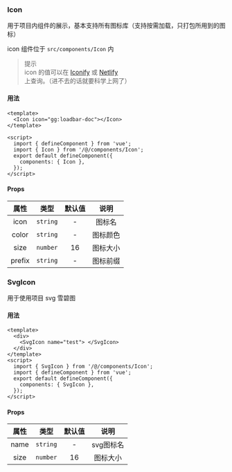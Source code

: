 ### Icon
用于项目内组件的展示，基本支持所有图标库（支持按需加载，只打包所用到的图标）

icon 组件位于 `src/components/Icon` 内

> 提示<br>
> icon 的值可以在 [Iconify](https://iconify.design/) 或 [Netlify](https://icones.netlify.app/collection/ant-design) 上查询。（进不去的话就要科学上网了）

#### 用法
```vue
<template>
  <Icon icon="gg:loadbar-doc"></Icon>
</template>

<script>
  import { defineComponent } from 'vue';
  import { Icon } from '/@/components/Icon';
  export default defineComponent({
    components: { Icon },
  });
</script>
```

#### Props

| 属性 | 类型 | 默认值 | 说明 |
| :-: | :-: | :-: | :-: |
| icon | `string` | - | 图标名 |
| color | `string` | - | 图标颜色 |
| size | `number` | 16 | 图标大小 |
| prefix | `string` | - | 图标前缀 |

### SvgIcon
用于使用项目 svg 雪碧图

#### 用法
```vue
<template>
  <div>
    <SvgIcon name="test"> </SvgIcon>
  </div>
</template>
<script>
  import { SvgIcon } from '/@/components/Icon';
  import { defineComponent } from 'vue';
  export default defineComponent({
    components: { SvgIcon },
  });
</script>
```

#### Props
| 属性 | 类型 | 默认值 | 说明 |
| :-: | :-: | :-: | :-: |
| name | `string` | - | svg图标名 |
| size | `number` | 16 | 图标大小 |


